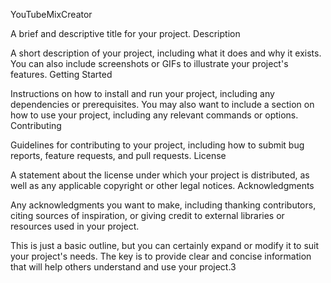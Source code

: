 YouTubeMixCreator

A brief and descriptive title for your project.
Description

A short description of your project, including what it does and why it exists. You can also include screenshots or GIFs to illustrate your project's features.
Getting Started

Instructions on how to install and run your project, including any dependencies or prerequisites. You may also want to include a section on how to use your project, including any relevant commands or options.
Contributing

Guidelines for contributing to your project, including how to submit bug reports, feature requests, and pull requests.
License

A statement about the license under which your project is distributed, as well as any applicable copyright or other legal notices.
Acknowledgments

Any acknowledgments you want to make, including thanking contributors, citing sources of inspiration, or giving credit to external libraries or resources used in your project.

This is just a basic outline, but you can certainly expand or modify it to suit your project's needs. The key is to provide clear and concise information that will help others understand and use your project.3
